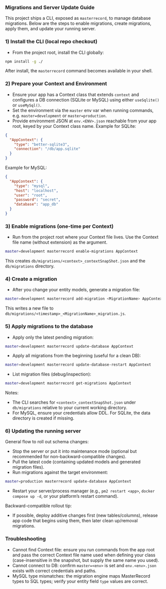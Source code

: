 ### Migrations and Server Update Guide

This project ships a CLI, exposed as `masterrecord`, to manage database migrations. Below are the steps to enable migrations, create migrations, apply them, and update your running server.

### 1) Install the CLI (local repo checkout)

- From the project root, install the CLI globally:
```bash
npm install -g ./
```

After install, the `masterrecord` command becomes available in your shell.

### 2) Prepare your Context and Environment

- Ensure your app has a Context class that extends `context` and configures a DB connection (SQLite or MySQL) using either `useSqlite()` or `useMySql()`.
- Set the environment via the `master` env var when running commands, e.g. `master=development` or `master=production`.
- Provide environment JSON at `env.<ENV>.json` reachable from your app root, keyed by your Context class name. Example for SQLite:
```json
{
  "AppContext": {
    "type": "better-sqlite3",
    "connection": "/db/app.sqlite"
  }
}
```
Example for MySQL:
```json
{
  "AppContext": {
    "type": "mysql",
    "host": "localhost",
    "user": "root",
    "password": "secret",
    "database": "app_db"
  }
}
```

### 3) Enable migrations (one-time per Context)

- Run from the project root where your Context file lives. Use the Context file name (without extension) as the argument.
```bash
master=development masterrecord enable-migrations AppContext
```
This creates `db/migrations/<context>_contextSnapShot.json` and the `db/migrations` directory.

### 4) Create a migration

- After you change your entity models, generate a migration file:
```bash
master=development masterrecord add-migration <MigrationName> AppContext
```
This writes a new file to `db/migrations/<timestamp>_<MigrationName>_migration.js`.

### 5) Apply migrations to the database

- Apply only the latest pending migration:
```bash
master=development masterrecord update-database AppContext
```
- Apply all migrations from the beginning (useful for a clean DB):
```bash
master=development masterrecord update-database-restart AppContext
```
- List migration files (debug/inspection):
```bash
master=development masterrecord get-migrations AppContext
```

Notes:
- The CLI searches for `<context>_contextSnapShot.json` under `db/migrations` relative to your current working directory.
- For MySQL, ensure your credentials allow DDL. For SQLite, the data directory is created if missing.

### 6) Updating the running server

General flow to roll out schema changes:
- Stop the server or put it into maintenance mode (optional but recommended for non-backward-compatible changes).
- Pull the latest code (containing updated models and generated migration files).
- Run migrations against the target environment:
```bash
master=production masterrecord update-database AppContext
```
- Restart your server/process manager (e.g., `pm2 restart <app>`, `docker compose up -d`, or your platform’s restart command).

Backward-compatible rollout tip:
- If possible, deploy additive changes first (new tables/columns), release app code that begins using them, then later clean up/removal migrations.

### Troubleshooting

- Cannot find Context file: ensure you run commands from the app root and pass the correct Context file name used when defining your class (case-insensitive in the snapshot, but supply the same name you used).
- Cannot connect to DB: confirm `master=<env>` is set and `env.<env>.json` exists with correct credentials and paths.
- MySQL type mismatches: the migration engine maps MasterRecord types to SQL types; verify your entity field `type` values are correct.



